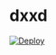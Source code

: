 # dxxd

[![Deploy](https://www.herokucdn.com/deploy/button.svg)](https://heroku.com/deploy?template=https://github.com/johnydady/dxxd)
